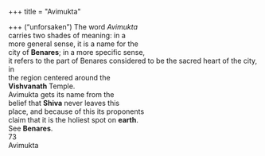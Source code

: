 +++
title = "Avimukta"

+++
(“unforsaken”) The word *Avimukta*  
carries two shades of meaning: in a  
more general sense, it is a name for the  
city of **Benares**; in a more specific sense,  
it refers to the part of Benares considered to be the sacred heart of the city, in  
the region centered around the  
**Vishvanath** Temple.  
Avimukta gets its name from the  
belief that **Shiva** never leaves this  
place, and because of this its proponents  
claim that it is the holiest spot on **earth**.  
See **Benares**.  
73  
Avimukta